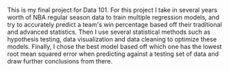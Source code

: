 This is my final project for Data 101. For this project I take in several years worth of NBA regular season data to train multiple regression models, and 
try to accurately predict a team's win percentage based off their traditional and advanced statistics. Then I use several statistical methods such as
hypothesis testing, data visualization and data cleaning to optimize these models. Finally, I chose the best model based off which one has the 
lowest root mean squared error when predicting against a testing set of data and draw further conclusions from there.
